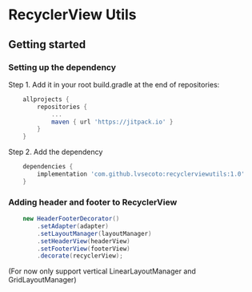 # RecyclerView Utils

## Getting started

### Setting up the dependency

Step 1. Add it in your root build.gradle at the end of repositories:
```groovy
    allprojects {
        repositories {
            ...
            maven { url 'https://jitpack.io' }
        }
    }
```
Step 2. Add the dependency
```groovy
    dependencies {
        implementation 'com.github.lvsecoto:recyclerviewutils:1.0'
    }
```

### Adding header and footer to RecyclerView
```java
    new HeaderFooterDecorator()
        .setAdapter(adapter)
        .setLayoutManager(layoutManager)
        .setHeaderView(headerView)
        .setFooterView(footerView)
        .decorate(recyclerView);
```
(For now only support vertical LinearLayoutManager and GridLayoutManager)
